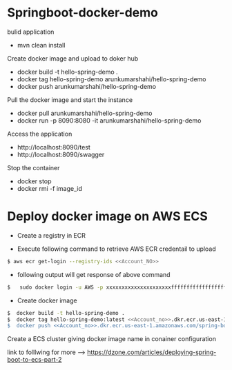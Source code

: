 # Springboot-docker-demo

bulid application 

* mvn clean install

Create docker image and upload to doker hub

* docker build -t hello-spring-demo . 
* docker tag hello-spring-demo arunkumarshahi/hello-spring-demo
* docker push arunkumarshahi/hello-spring-demo

Pull the docker image and start the instance 

* docker pull arunkumarshahi/hello-spring-demo
* docker run -p 8090:8080 -it arunkumarshahi/hello-spring-demo

Access the application 

* http://localhost:8090/test
* http://localhost:8090/swagger

Stop the container 

* docker stop 
* docker rmi -f image_id


# Deploy docker image on AWS ECS
* Create a registry in ECR

* Execute following command to retrieve AWS ECR credentail to upload 
```sh
$ aws ecr get-login --registry-ids <<Account_NO>>

```

*  following output will get response of above command 

```sh
$   sudo docker login -u AWS -p xxxxxxxxxxxxxxxxxxxxxffffffffffffffffffffkkkkkkkkkkkkkkkkkkkggggggggg== -e none https://account_no.dkr.ecr.us-east-1.amazonaws.com

```



*  Create docker image 
```sh
$  docker build -t hello-spring-demo .
$  docker tag hello-spring-demo:latest <<Account_no>>.dkr.ecr.us-east-1.amazonaws.com/spring-boot-hello:latest
$  docker push <<Account_no>>.dkr.ecr.us-east-1.amazonaws.com/spring-boot-hello:latest
```
  


Create a ECS cluster giving docker image name in conainer configuration

link to folllwing for more --> https://dzone.com/articles/deploying-spring-boot-to-ecs-part-2

